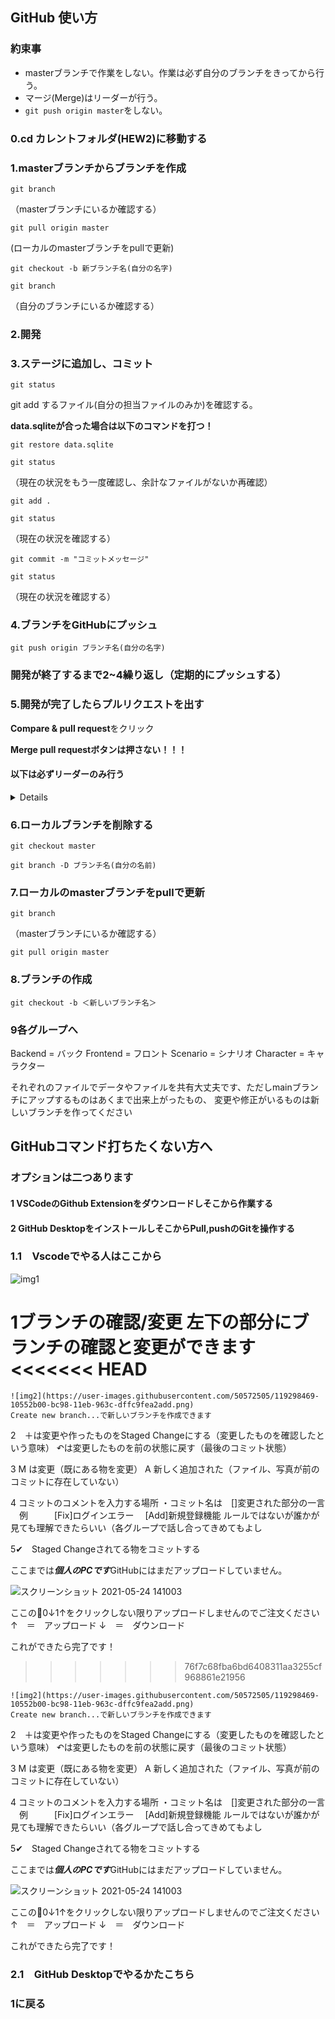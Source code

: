 ## GitHub 使い方

### 約束事
* masterブランチで作業をしない。作業は必ず自分のブランチをきってから行う。
* マージ(Merge)はリーダーが行う。
* `git push origin master`をしない。

### 0.cd カレントフォルダ(HEW2)に移動する

### 1.masterブランチからブランチを作成

`git branch`

（masterブランチにいるか確認する）

`git pull origin master`

(ローカルのmasterブランチをpullで更新)

`git checkout -b 新ブランチ名(自分の名字)`

`git branch`

（自分のブランチにいるか確認する）

### 2.開発

### 3.ステージに追加し、コミット

`git status`

git add するファイル(自分の担当ファイルのみか)を確認する。

**data.sqliteが合った場合は以下のコマンドを打つ！**

`git restore data.sqlite`

`git status`

（現在の状況をもう一度確認し、余計なファイルがないか再確認）

`git add .`

`git status`

（現在の状況を確認する）

`git commit -m "コミットメッセージ"`

`git status`

（現在の状況を確認する）

### 4.ブランチをGitHubにプッシュ
`git push origin ブランチ名(自分の名字)`

### 開発が終了するまで2~4繰り返し（定期的にプッシュする）

### 5.開発が完了したらプルリクエストを出す
**Compare & pull request**をクリック

**Merge pull requestボタンは押さない！！！**

#### 以下は必ずリーダーのみ行う
<details>
Merge pull requestボタンを押しmainブランチにマージ

Delete branchボタンを押し不要になったリモートブランチを削除
</details>

### 6.ローカルブランチを削除する
`git checkout master`

`git branch -D ブランチ名(自分の名前)`

### 7.ローカルのmasterブランチをpullで更新
`git branch`

（masterブランチにいるか確認する）

`git pull origin master`


### 8.ブランチの作成


`git checkout -b ＜新しいブランチ名＞`

### 9各グループへ

Backend =      バック
Frontend =     フロント
Scenario =     シナリオ
Character =   キャラクター

それぞれのファイルでデータやファイルを共有大丈夫です、ただしmainブランチにアップするものはあくまで出来上がったもの、
変更や修正がいるものは新しいブランチを作ってください



## GitHubコマンド打ちたくない方へ

### オプションは二つあります

#### 1  VSCodeのGithub Extensionをダウンロードしそこから作業する

#### 2  GitHub DesktopをインストールしそこからPull,pushのGitを操作する




### 1.1　Vscodeでやる人はここから

![img1](https://user-images.githubusercontent.com/50572505/119298062-38905a00-bc97-11eb-810a-87627aa79cf7.png)

 1ブランチの確認/変更
    左下の部分にブランチの確認と変更ができます
<<<<<<< HEAD
=======

    ![img2](https://user-images.githubusercontent.com/50572505/119298469-10552b00-bc98-11eb-963c-dffc9fea2add.png)
    Create new branch...で新しいブランチを作成できます

 2　＋は変更や作ったものをStaged Changeにする（変更したものを確認したという意味）
    ↶は変更したものを前の状態に戻す（最後のコミット状態）



 3 M は変更（既にある物を変更）
   A 新しく追加された（ファイル、写真が前のコミットに存在していない）


 4 コミットのコメントを入力する場所
    ・コミット名は　[]変更された部分の一言
    　例　　　[Fix]ログインエラー　
             [Add]新規登録機能
    ルールではないが誰かが見ても理解できたらいい（各グループで話し合ってきめてもよし



  5✔　Staged Changeされてる物をコミットする    

ここまでは***個人のPCです***GitHubにはまだアップロードしていません。

![スクリーンショット 2021-05-24 141003](https://user-images.githubusercontent.com/50572505/119299792-9d997f00-bc9a-11eb-9b84-29197b362321.png)

ここの🔄0↓1↑をクリックしない限りアップロードしませんのでご注文ください
    ↑　＝　アップロード
    ↓　＝　ダウンロード


これができたら完了です！
>>>>>>> 76f7c68fba6bd6408311aa3255cf968861e21956

    ![img2](https://user-images.githubusercontent.com/50572505/119298469-10552b00-bc98-11eb-963c-dffc9fea2add.png)
    Create new branch...で新しいブランチを作成できます

 2　＋は変更や作ったものをStaged Changeにする（変更したものを確認したという意味）
    ↶は変更したものを前の状態に戻す（最後のコミット状態）



 3 M は変更（既にある物を変更）
   A 新しく追加された（ファイル、写真が前のコミットに存在していない）


 4 コミットのコメントを入力する場所
    ・コミット名は　[]変更された部分の一言
    　例　　　[Fix]ログインエラー　
             [Add]新規登録機能
    ルールではないが誰かが見ても理解できたらいい（各グループで話し合ってきめてもよし



  5✔　Staged Changeされてる物をコミットする    

ここまでは***個人のPCです***GitHubにはまだアップロードしていません。

![スクリーンショット 2021-05-24 141003](https://user-images.githubusercontent.com/50572505/119299792-9d997f00-bc9a-11eb-9b84-29197b362321.png)

ここの🔄0↓1↑をクリックしない限りアップロードしませんのでご注文ください
    ↑　＝　アップロード
    ↓　＝　ダウンロード


これができたら完了です！


### 2.1　GitHub Desktopでやるかたこちら

### 1に戻る
